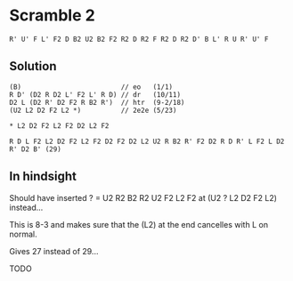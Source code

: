 # Scramble 2

`R' U' F L' F2 D B2 U2 B2 F2 R2 D R2 F R2 D R2 D' B L' R U R' U' F`

## Solution

```
(B)                         // eo   (1/1)
R D' (D2 R D2 L' F2 L' R D) // dr   (10/11)
D2 L (D2 R' D2 F2 R B2 R')  // htr  (9-2/18)
(U2 L2 D2 F2 L2 *)          // 2e2e (5/23)

* L2 D2 F2 L2 F2 D2 L2 F2
```

`R D L F2 L2 D2 F2 L2 F2 D2 F2 D2 L2 U2 R B2 R' F2 D2 R D R' L F2 L D2 R' D2 B' (29)`


## In hindsight

Should have inserted ? = U2 R2 B2 R2 U2 F2 L2 F2 at (U2 ? L2 D2 F2 L2) instead...

This is 8-3 and makes sure that the (L2) at the end cancelles with L on normal.

Gives 27 instead of 29...

TODO
